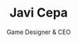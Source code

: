 ---
layout: member
title: Javi Cepa
subtitle: Game Designer & CEO
quote: One more pixel to the right...
telephone: +34 618 887 993
twitter: JaviCepa
image: /img/avatars/Javi.svg
---